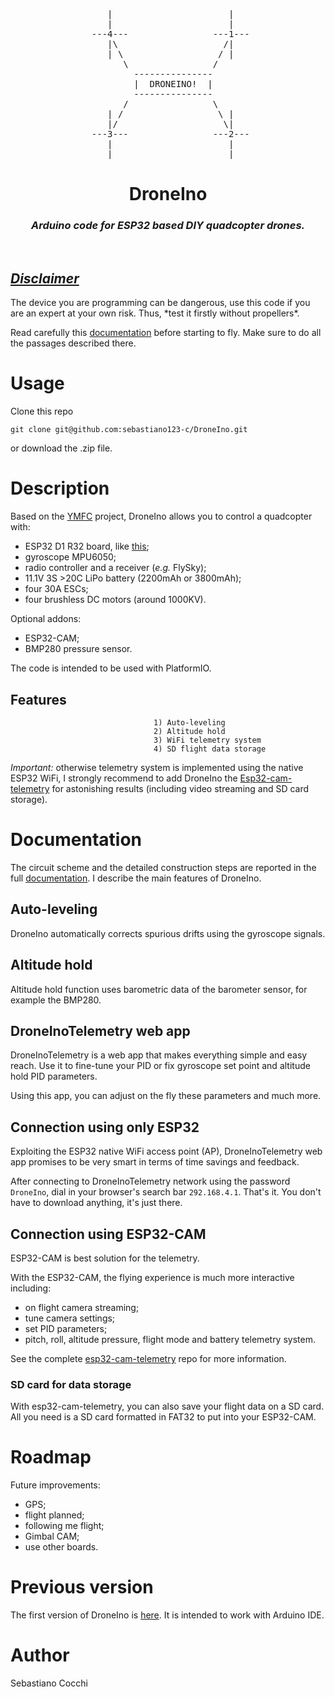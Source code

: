 <!-- image -->
<pre align=center>
    |                      |   
    |                      |   
 ---4---                ---1---
    |\                    /|   
    | \                  / |   
       \                /      
         ---------------       
         |  DRONEINO!  |       
         ---------------       
       /                \      
    | /                  \ |   
    |/                    \|   
 ---3---                ---2---
    |                      |   
    |                      |   
</pre>

<!-- title -->
<h1 align="center">
  <b> 
    DroneIno
  </b>
</h1>
<h3 align="center"> 
  <i>
    Arduino code for ESP32 based DIY quadcopter drones.
  </i>
</h3>
<br>

<h2>
<b><ins><i>Disclaimer</i></ins></b>
</h2>
The device you are programming can be dangerous, use this code if you are an expert at your own risk.
Thus, *test it firstly without propellers*.

Read carefully this [documentation](https://github.com/sebastiano123-c/DroneIno/tree/main/docs) before starting to fly.
Make sure to do all the passages described there.


# **Usage**
Clone this repo
<pre><code>git clone git@github.com:sebastiano123-c/DroneIno.git
</code></pre>
or download the .zip file.

# **Description**
Based on the [YMFC](https://github.com/F4b1-/YMFC-AL-Flight-Controller-improved) project, DroneIno allows you to control a quadcopter with:
* ESP32 D1 R32 board, like [this](https://github.com/sebastiano123-c/Motorize-a-1980-telescope/blob/main/Setup/D1%20R32%20Board%20Pinout.pdf);
* gyroscope MPU6050;
* radio controller and a receiver (_e.g._ FlySky);
* 11.1V 3S >20C LiPo battery (2200mAh or 3800mAh);
* four 30A ESCs;
* four brushless DC motors (around 1000KV).
  
Optional addons:
* ESP32-CAM;
* BMP280 pressure sensor.

The code is intended to be used with PlatformIO.

## **Features**
                                    1) Auto-leveling
                                    2) Altitude hold
                                    3) WiFi telemetry system
                                    4) SD flight data storage

_Important:_ otherwise telemetry system is implemented using the native ESP32 WiFi, I strongly recommend to add DroneIno the [Esp32-cam-telemetry](https://github.com/sebastiano123-c/Esp32-cam-telemetry) for astonishing results (including video streaming and SD card storage).

# **Documentation**
The circuit scheme and the detailed construction steps are reported in the full [documentation](https://github.com/sebastiano123-c/DroneIno/tree/main/docs). 
I describe the main features of DroneIno.

## **Auto-leveling**
DroneIno automatically corrects spurious drifts using the gyroscope signals.

## **Altitude hold**
Altitude hold function uses barometric data of the barometer sensor, for example the BMP280.

## **DroneInoTelemetry web app**
DroneInoTelemetry is a web app that makes everything simple and easy reach.
Use it to fine-tune your PID or fix gyroscope set point and altitude hold PID parameters.

Using this app, you can adjust on the fly these parameters and much more.

## **Connection using only ESP32**
Exploiting the ESP32 native WiFi access point (AP), DroneInoTelemetry web app promises to be very smart in terms of time savings and feedback.

After connecting to DroneInoTelemetry network using the password `DroneIno`, dial in your browser's search bar `292.168.4.1`.
That's it.
You don't have to download anything, it's just there.

## **Connection using ESP32-CAM**
ESP32-CAM is best solution for the telemetry.
<!-- Without it, it is only possible to set PID parameters. -->
With the ESP32-CAM, the flying experience is much more interactive including:
- on flight camera streaming;
- tune camera settings;
- set PID parameters;
- pitch, roll, altitude pressure, flight mode and battery telemetry system.

See the complete [esp32-cam-telemetry](https://github.com/sebastiano123-c/Esp32-cam-telemetry) repo for more information.

### **SD card for data storage**
With esp32-cam-telemetry, you can also save your flight data on a SD card.
All you need is a SD card formatted in FAT32 to put into your ESP32-CAM.


# **Roadmap**
Future improvements:
- GPS;
- flight planned;
- following me flight;
- Gimbal CAM;
- use other boards.

# **Previous version**
The first version of DroneIno is [here](https://github.com/sebastiano123-c/DroneIno/tree/main/DroneIno/test/DroneIno.zip).
It is intended to work with Arduino IDE.

# **Author**
Sebastiano Cocchi